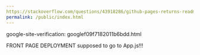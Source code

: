 ```yaml
---
https://stackoverflow.com/questions/43918286/github-pages-returns-readme-file-instead-of-index-html-cant-host-my-react-proj
permalink: /public/index.html
---
```



google-site-verification: googlef09f7182011b6bdd.html



FRONT PAGE DEPLOYMENT supposed to go to App.js!!!
